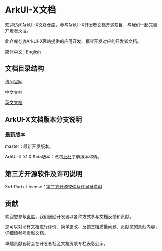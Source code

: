 # ArkUI-X文档

欢迎访问ArkUI-X文档仓库，参与ArkUI-X开发者文档开源项目，与我们一起完善开发者文档。

此仓库存放ArkUI-X网站提供的应用开发、框架开发对应的开发者文档。

[简体中文](./README.md) | English

## 文档目录结构

[访问官网](https://arkui-x.cn/)

[中文文档](./zh-cn/readme.md) 

[英文文档](./en/readme.md)

## ArkUI-X文档版本分支说明

### 最新版本

master：最新开发版本。

ArkUI-X 0.1.0 Beta版本：点击[此处](zh-cn/release-notes/ArkUI-X-v0.1.0-beta.md)了解版本详情。


## 第三方开源软件及许可说明

3rd-Party-License：[第三方开源软件及许可证说明](zh-cn/contribute/open-source-software-and-license-notice.md)

## 贡献

欢迎您参与[贡献](zh-cn/contribute/how-to-contribute.md)，我们鼓励开发者以各种方式参与文档反馈和贡献。

您可以对现有文档进行评价、简单更改、反馈文档质量问题、贡献您的原创内容，详细请参考[贡献文档](zh-cn/contribute/documentation-contribution.md)。

卓越贡献者将会在开发者社区文档贡献专栏表彰公示。 
